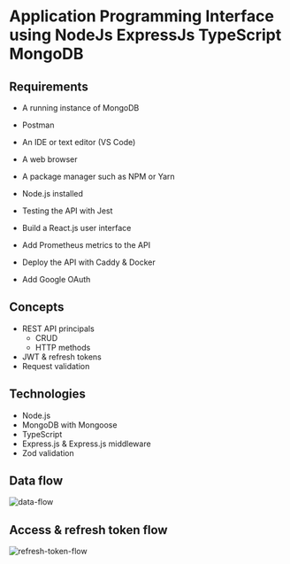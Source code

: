 # Application Programming Interface using NodeJs ExpressJs TypeScript MongoDB


## Requirements
* A running instance of MongoDB
* Postman
* An IDE or text editor (VS Code)
* A web browser
* A package manager such as NPM or Yarn
* Node.js installed


* Testing the API with Jest
* Build a React.js user interface
* Add Prometheus metrics to the API
* Deploy the API with Caddy & Docker
* Add Google OAuth

## Concepts
* REST API principals
    * CRUD
    * HTTP methods
* JWT & refresh tokens
* Request validation
## Technologies
* Node.js
* MongoDB with Mongoose
* TypeScript
* Express.js & Express.js middleware
* Zod validation


## Data flow
![data-flow](https://user-images.githubusercontent.com/50957846/195396037-0e0527ca-904d-4d30-8276-0771e37c0806.png)



## Access & refresh token flow
![refresh-token-flow](https://user-images.githubusercontent.com/50957846/195396031-7f1552ee-290c-4bf4-90a5-87c0d7565cb4.png)






